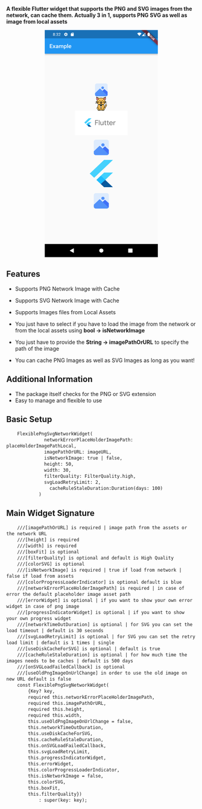 **A flexible Flutter widget that supports the PNG and SVG images from the network, can cache them. Actually 3 in 1, supports PNG SVG as well as image from local assets**

<div align="center">
    <img src="/Screenshot_1701358352.png" width="300px" height="600px">  
</div>

## Features

* Supports PNG Network Image with Cache
* Supports SVG Network Image with Cache
* Supports Images files from Local Assets

* You just have to select if you have to load the image from the network or from the local assets using **bool -> isNetworkImage**
* You just have to provide the **String -> imagePathOrURL** to specify the path of the image
* You can cache PNG Images as well as SVG Images as long as you want!

## Additional Information

* The package itself checks for the PNG or SVG extension
* Easy to manage and flexible to use

## Basic Setup

```
    FlexiblePngSvgNetworkWidget(
              networkErrorPlaceHolderImagePath: placeHolderImagePathLocal,
              imagePathOrURL: imageURL,
              isNetworkImage: true | false,
              height: 50,
              width: 30,
              filterQuality: FilterQuality.high,
              svgLoadRetryLimit: 2,
                cacheRuleStaleDuration:Duration(days: 100)
            )
```

## Main Widget Signature

```
    ///[imagePathOrURL] is required | image path from the assets or the network URL
    ///[height] is required
    ///[width] is required
    ///[boxFit] is optional
    ///[filterQuality] is optional and default is High Quality
    ///[colorSVG] is optional
    ///[isNetworkImage] is required | true if load from network | false if load from assets
    ///[colorProgressLoaderIndicator] is optional default is blue
    ///[networkErrorPlaceHolderImagePath] is required | in case of error the default placeholder image asset path
    ///[errorWidget] is optional | if you want to show your own error widget in case of png image
    ///[progressIndicatorWidget] is optional | if you want to show your own progress widget
    ///[networkTimeOutDuration] is optional | for SVG you can set the load timeout | default is 30 seconds
    ///[svgLoadRetryLimit] is optional | for SVG you can set the retry load limit | default is 1 times | single
    ///[useDiskCacheForSVG] is optional | default is true
    ///[cacheRuleStaleDuration] is optional | for how much time the images needs to be caches | default is 500 days
    ///[onSVGLoadFailedCallback] is optional
    ///[useOldPngImageOnUrlChange] in order to use the old image on new URL default is false
    const FlexiblePngSvgNetworkWidget(
        {Key? key,
        required this.networkErrorPlaceHolderImagePath,
        required this.imagePathOrURL,
        required this.height,
        required this.width,
        this.useOldPngImageOnUrlChange = false,
        this.networkTimeOutDuration,
        this.useDiskCacheForSVG,
        this.cacheRuleStaleDuration,
        this.onSVGLoadFailedCallback,
        this.svgLoadRetryLimit,
        this.progressIndicatorWidget,
        this.errorWidget,
        this.colorProgressLoaderIndicator,
        this.isNetworkImage = false,
        this.colorSVG,
        this.boxFit,
        this.filterQuality})
            : super(key: key);
```